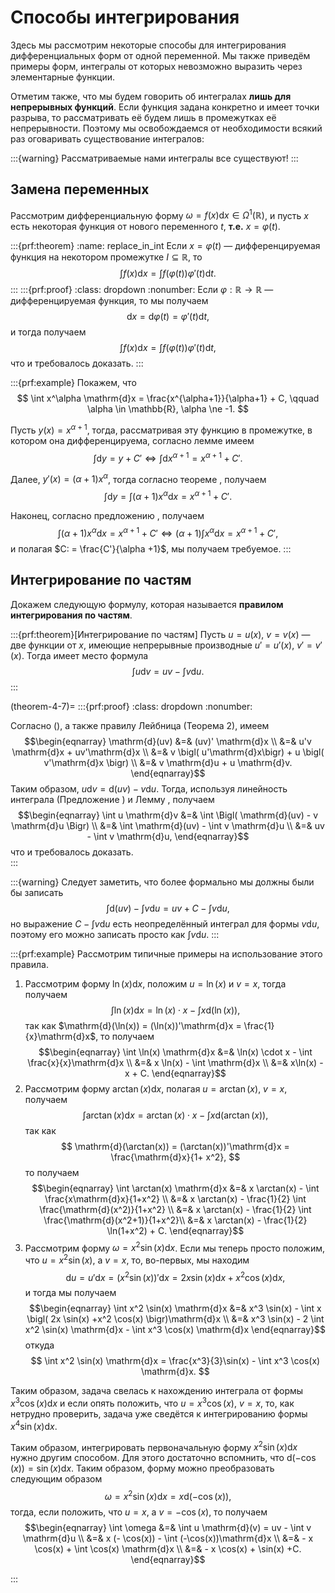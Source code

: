 # Способы интегрирования

Здесь мы рассмотрим некоторые способы для интегрирования дифференциальных форм от одной переменной. Мы также приведём примеры форм, интегралы от которых невозможно выразить через элементарные функции.

Отметим также, что мы будем говорить об интегралах **лишь для непрерывных функций**. Если функция задана конкретно и имеет точки разрыва, то рассматривать её будем лишь в промежутках её непрерывности. Поэтому мы освобождаемся от необходимости всякий раз оговаривать существование интегралов: 

:::{warning}
Рассматриваемые нами интегралы все существуют!
:::

## Замена переменных

Рассмотрим дифференциальную форму $\omega  = f(x) \mathrm{d}x \in \Omega^1(\mathbb{R})$, и пусть $x$ есть некоторая функция от нового переменного $t$, **т.е.** $x = \varphi(t)$.

:::{prf:theorem}
:name: replace_in_int
Если $x = \varphi(t)$ — дифференцируемая функция на некотором промежутке $I \subseteq \mathbb{R}$, то
$$
\int f(x) \mathrm{d}x = \int f(\varphi(t)) \varphi'(t) \mathrm{d}t.
$$
:::
:::{prf:proof}
:class: dropdown
:nonumber:
Если $\varphi:\mathbb{R} \to \mathbb{R}$ — дифференцируемая функция, то мы получаем
$$
\mathrm{d} x = \mathrm{d} \varphi(t) = \varphi'(t)\mathrm{d}t,
$$
и тогда получаем
$$
\int f(x) \mathrm{d}x = \int f(\varphi(t)) \varphi'(t) \mathrm{d}t,
$$
что и требовалось доказать.
:::

:::{prf:example}
Покажем, что 
$$
\int x^\alpha \mathrm{d}x = \frac{x^{\alpha+1}}{\alpha+1} + C, \qquad \alpha \in \mathbb{R}, \alpha \ne -1.
$$

Пусть $y(x) = x^{\alpha+1}$, тогда, рассматривая эту функцию в промежутке, в котором она дифференцируема, согласно лемме [](#intdF=F) имеем
$$
\int \mathrm{d}y = y+ C' \Longleftrightarrow \int \mathrm{d} x^{\alpha +1} = x^{\alpha +1} + C'.
$$

Далее, $y'(x) = (\alpha +1) x^\alpha$, тогда согласно теореме [](#replace_in_int), получаем
$$
\int \mathrm{d}y = \int (\alpha +1) x^{\alpha} \mathrm{d}x =  x^{\alpha +1} + C'.
$$

Наконец, согласно предложению [](#linearity_of_int), получаем
$$
\int (\alpha +1) x^{\alpha} \mathrm{d}x =  x^{\alpha +1} + C' \Longleftrightarrow (\alpha +1) \int x^\alpha \mathrm{d}x = x^{\alpha +1} + C',
$$
и полагая $C: = \frac{C'}{\alpha +1}$, мы получаем требуемое.
:::

## Интегрирование по частям

Докажем следующую формулу, которая называется **правилом интегрирования по частям**.

:::{prf:theorem}[Интегрирование по частям]
Пусть $u = u(x)$, $v= v(x)$ — две функции от $x$, имеющие непрерывные производные $u'= u'(x)$, $v' = v'(x)$. Тогда имеет место формула
$$
\int u \mathrm{d}v = uv - \int v \mathrm{d}u.
$$
:::

(theorem-4-7)=
:::{prf:proof}
:class: dropdown
:nonumber:

Согласно ([](#df=f'dx)), а также правилу Лейбница (Теорема [](#ariph_for_der) 2), имеем 
$$\begin{eqnarray}
\mathrm{d}(uv) &=& (uv)' \mathrm{d}x \\
&=& u'v \mathrm{d}x + uv'\mathrm{d}x \\
&=& v \bigl( u'\mathrm{d}x\bigr) + u \bigl( v'\mathrm{d}x \bigr) \\
&=& v \mathrm{d}u + u \mathrm{d}v.
\end{eqnarray}$$
Таким образом, $u\mathrm{d}v = \mathrm{d}(uv) - v \mathrm{d}u$. Тогда, используя линейность интеграла (Предложение [](#linearity_of_int)) и Лемму [](#intdF=F), получаем
$$\begin{eqnarray}
\int u \mathrm{d}v &=& \int \Bigl(  \mathrm{d}(uv) - v \mathrm{d}u \Bigr) \\
&=& \int \mathrm{d}(uv) - \int v \mathrm{d}u \\
&=& uv - \int v \mathrm{d}u,
\end{eqnarray}$$
что и требовалось доказать.    
:::

:::{warning}
Следует заметить, что более формально мы должны были бы записать
$$
\int \mathrm{d}(uv) - \int v \mathrm{d}u = uv + C - \int v \mathrm{d}u,
$$
но выражение $C - \int v \mathrm{d}u$ есть неопределённый интеграл для формы $v\mathrm{d}u$, поэтому его можно записать просто как $\int v \mathrm{d}u.$
:::


:::{prf:example}
Рассмотрим типичные примеры на использование этого правила.


1. Рассмотрим форму $\ln(x) \mathrm{d}x$, положим $u = \ln(x)$ и $v = x$, тогда получаем
$$ 
\int \ln(x) \mathrm{d}x =  \ln(x)\cdot x - \int x \mathrm{d}(\ln (x)),
$$
так как $\mathrm{d}(\ln(x)) = (\ln(x))'\mathrm{d}x = \frac{1}{x}\mathrm{d}x$, то получаем
$$\begin{eqnarray}
\int \ln(x) \mathrm{d}x &=& \ln(x) \cdot x - \int \frac{x}{x}\mathrm{d}x \\
&=& x \ln(x) - \int \mathrm{d}x \\
&=& x\ln(x) - x + C.   
\end{eqnarray}$$
2. Рассмотрим форму $\arctan(x) \mathrm{d}x$, полагая $u = \arctan(x)$, $v = x$, получаем
$$
\int \arctan(x) \mathrm{d}x = \arctan(x) \cdot x  - \int x \mathrm{d}(\arctan(x)),
$$
так как 
$$
\mathrm{d}(\arctan(x)) = (\arctan(x))'\mathrm{d}x = \frac{\mathrm{d}x}{1+ x^2},
$$
то получаем
$$\begin{eqnarray}
\int \arctan(x) \mathrm{d}x &=& x \arctan(x) - \int \frac{x\mathrm{d}x}{1+x^2} \\
&=& x \arctan(x) - \frac{1}{2} \int \frac{\mathrm{d}(x^2)}{1+x^2} \\
&=& x \arctan(x) - \frac{1}{2} \int \frac{\mathrm{d}(x^2+1)}{1+x^2}\\
&=& x \arctan(x) - \frac{1}{2} \ln(1+x^2) + C.
\end{eqnarray}$$
3. Рассмотрим форму $\omega = x^2 \sin(x) \mathrm{d}x$. Если мы теперь просто положим, что $u = x^2 \sin(x)$, а $v = x$, то, во-первых, мы находим
$$
\mathrm{d}u = u'\mathrm{d}x = (x^2 \sin(x))'\mathrm{d}x = 2x \sin(x) \mathrm{d}x + x^2 \cos(x) \mathrm{d}x,
$$
и тогда мы получаем
$$\begin{eqnarray}
\int x^2 \sin(x) \mathrm{d}x &=& x^3 \sin(x) - \int x \bigl( 2x \sin(x) +x^2 \cos(x)  \bigr)\mathrm{d}x    \\
&=& x^3 \sin(x) - 2 \int x^2 \sin(x) \mathrm{d}x - \int x^3 \cos(x)  \mathrm{d}x
\end{eqnarray}$$
откуда
$$
\int x^2 \sin(x) \mathrm{d}x = \frac{x^3}{3}\sin(x) -  \int x^3 \cos(x)  \mathrm{d}x.
$$

Таким образом, задача свелась к нахождению интеграла от формы $x^3 \cos(x)\mathrm{d}x$ и если опять положить, что $u= x^3 \cos(x)$, $v = x$, то, как нетрудно проверить, задача уже сведётся к интегрированию формы $x^4 \sin(x)\mathrm{d}x.$

Таким образом, интегрировать первоначальную форму $x^2 \sin(x) \mathrm{d}x$ нужно другим способом. Для этого достаточно вспомнить, что $\mathrm{d}(-\cos(x)) = \sin(x) \mathrm{d}x$. Таким образом, форму можно преобразовать следующим образом
$$
\omega = x^2 \sin(x) \mathrm{d}x = x \mathrm{d}(-\cos (x)),
$$
тогда, если положить, что $u = x$, а $v = - \cos(x)$, то получаем
$$\begin{eqnarray}
\int \omega &=& \int u \mathrm{d}(v) = uv - \int v \mathrm{d}u \\
&=& x (- \cos(x)) - \int (-\cos(x))\mathrm{d}x \\
&=& - x \cos(x) + \int \cos(x) \mathrm{d}x \\
&=& - x \cos(x) + \sin(x) +C.
\end{eqnarray}$$

:::